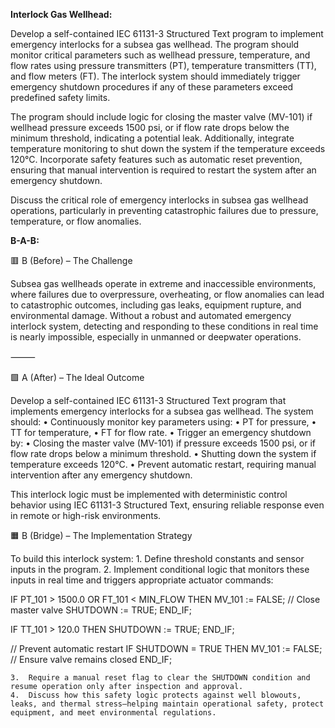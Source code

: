 **Interlock Gas Wellhead:**

Develop a self-contained IEC 61131-3 Structured Text program to implement emergency interlocks for a subsea gas wellhead. The program should monitor critical parameters such as wellhead pressure, temperature, and flow rates using pressure transmitters (PT), temperature transmitters (TT), and flow meters (FT). The interlock system should immediately trigger emergency shutdown procedures if any of these parameters exceed predefined safety limits.

The program should include logic for closing the master valve (MV-101) if wellhead pressure exceeds 1500 psi, or if flow rate drops below the minimum threshold, indicating a potential leak. Additionally, integrate temperature monitoring to shut down the system if the temperature exceeds 120°C. Incorporate safety features such as automatic reset prevention, ensuring that manual intervention is required to restart the system after an emergency shutdown.

Discuss the critical role of emergency interlocks in subsea gas wellhead operations, particularly in preventing catastrophic failures due to pressure, temperature, or flow anomalies.

**B-A-B:**

🟥 B (Before) – The Challenge

Subsea gas wellheads operate in extreme and inaccessible environments, where failures due to overpressure, overheating, or flow anomalies can lead to catastrophic outcomes, including gas leaks, equipment rupture, and environmental damage. Without a robust and automated emergency interlock system, detecting and responding to these conditions in real time is nearly impossible, especially in unmanned or deepwater operations.

⸻

🟩 A (After) – The Ideal Outcome

Develop a self-contained IEC 61131-3 Structured Text program that implements emergency interlocks for a subsea gas wellhead. The system should:
	•	Continuously monitor key parameters using:
	•	PT for pressure,
	•	TT for temperature,
	•	FT for flow rate.
	•	Trigger an emergency shutdown by:
	•	Closing the master valve (MV-101) if pressure exceeds 1500 psi, or if flow rate drops below a minimum threshold.
	•	Shutting down the system if temperature exceeds 120°C.
	•	Prevent automatic restart, requiring manual intervention after any emergency shutdown.

This interlock logic must be implemented with deterministic control behavior using IEC 61131-3 Structured Text, ensuring reliable response even in remote or high-risk environments.

🟧 B (Bridge) – The Implementation Strategy

To build this interlock system:
	1.	Define threshold constants and sensor inputs in the program.
	2.	Implement conditional logic that monitors these inputs in real time and triggers appropriate actuator commands:
 
 IF PT_101 > 1500.0 OR FT_101 < MIN_FLOW THEN
    MV_101 := FALSE; // Close master valve
    SHUTDOWN := TRUE;
END_IF;

IF TT_101 > 120.0 THEN
    SHUTDOWN := TRUE;
END_IF;

// Prevent automatic restart
IF SHUTDOWN = TRUE THEN
    MV_101 := FALSE; // Ensure valve remains closed
END_IF;

	3.	Require a manual reset flag to clear the SHUTDOWN condition and resume operation only after inspection and approval.
	4.	Discuss how this safety logic protects against well blowouts, leaks, and thermal stress—helping maintain operational safety, protect equipment, and meet environmental regulations.

